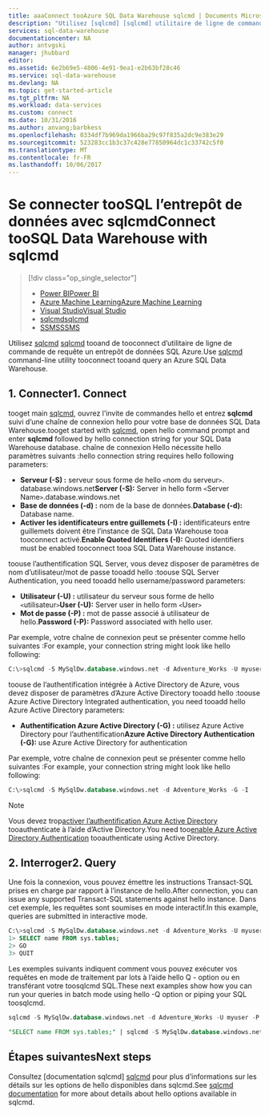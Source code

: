 ```yaml
---
title: aaaConnect tooAzure SQL Data Warehouse sqlcmd | Documents Microsoft
description: "Utilisez [sqlcmd] [sqlcmd] utilitaire de ligne de commande tooconnect tooand requête un entrepôt de données SQL Azure."
services: sql-data-warehouse
documentationcenter: NA
author: antvgski
manager: jhubbard
editor: 
ms.assetid: 6e2b69e5-4806-4e91-9ea1-e2b63bf28c46
ms.service: sql-data-warehouse
ms.devlang: NA
ms.topic: get-started-article
ms.tgt_pltfrm: NA
ms.workload: data-services
ms.custom: connect
ms.date: 10/31/2016
ms.author: anvang;barbkess
ms.openlocfilehash: 0334df7b969da1966ba29c97f835a2dc9e383e29
ms.sourcegitcommit: 523283cc1b3c37c428e77850964dc1c33742c5f0
ms.translationtype: MT
ms.contentlocale: fr-FR
ms.lasthandoff: 10/06/2017
---
```

# <a name="connect-toosql-data-warehouse-with-sqlcmd"></a><span data-ttu-id="95428-103">Se connecter tooSQL l’entrepôt de données avec sqlcmd</span><span class="sxs-lookup"><span data-stu-id="95428-103">Connect tooSQL Data Warehouse with sqlcmd</span></span>
> [!div class="op_single_selector"]
> * [<span data-ttu-id="95428-104">Power BI</span><span class="sxs-lookup"><span data-stu-id="95428-104">Power BI</span></span>](sql-data-warehouse-get-started-visualize-with-power-bi.md)
> * [<span data-ttu-id="95428-105">Azure Machine Learning</span><span class="sxs-lookup"><span data-stu-id="95428-105">Azure Machine Learning</span></span>](sql-data-warehouse-get-started-analyze-with-azure-machine-learning.md)
> * [<span data-ttu-id="95428-106">Visual Studio</span><span class="sxs-lookup"><span data-stu-id="95428-106">Visual Studio</span></span>](sql-data-warehouse-query-visual-studio.md)
> * [<span data-ttu-id="95428-107">sqlcmd</span><span class="sxs-lookup"><span data-stu-id="95428-107">sqlcmd</span></span>](sql-data-warehouse-get-started-connect-sqlcmd.md) 
> * [<span data-ttu-id="95428-108">SSMS</span><span class="sxs-lookup"><span data-stu-id="95428-108">SSMS</span></span>](sql-data-warehouse-query-ssms.md)
> 
> 

<span data-ttu-id="95428-109">Utilisez [sqlcmd] [ sqlcmd] tooand de tooconnect d’utilitaire de ligne de commande de requête un entrepôt de données SQL Azure.</span><span class="sxs-lookup"><span data-stu-id="95428-109">Use [sqlcmd][sqlcmd] command-line utility tooconnect tooand query an Azure SQL Data Warehouse.</span></span>  

## <a name="1-connect"></a><span data-ttu-id="95428-110">1. Connecter</span><span class="sxs-lookup"><span data-stu-id="95428-110">1. Connect</span></span>
<span data-ttu-id="95428-111">tooget main [sqlcmd][sqlcmd], ouvrez l’invite de commandes hello et entrez **sqlcmd** suivi d’une chaîne de connexion hello pour votre base de données SQL Data Warehouse.</span><span class="sxs-lookup"><span data-stu-id="95428-111">tooget started with [sqlcmd][sqlcmd], open hello command prompt and enter **sqlcmd** followed by hello connection string for your SQL Data Warehouse database.</span></span> <span data-ttu-id="95428-112">chaîne de connexion Hello nécessite hello paramètres suivants :</span><span class="sxs-lookup"><span data-stu-id="95428-112">hello connection string requires hello following parameters:</span></span>

* <span data-ttu-id="95428-113">**Serveur (-S) :** serveur sous forme de hello `<`nom du serveur`>`. database.windows.net</span><span class="sxs-lookup"><span data-stu-id="95428-113">**Server (-S):** Server in hello form `<`Server Name`>`.database.windows.net</span></span>
* <span data-ttu-id="95428-114">**Base de données (-d) :** nom de la base de données.</span><span class="sxs-lookup"><span data-stu-id="95428-114">**Database (-d):** Database name.</span></span>
* <span data-ttu-id="95428-115">**Activer les identificateurs entre guillemets (-I) :** identificateurs entre guillemets doivent être l’instance de SQL Data Warehouse tooa tooconnect activé.</span><span class="sxs-lookup"><span data-stu-id="95428-115">**Enable Quoted Identifiers (-I):** Quoted identifiers must be enabled tooconnect tooa SQL Data Warehouse instance.</span></span>

<span data-ttu-id="95428-116">toouse l’authentification SQL Server, vous devez disposer de paramètres de nom d’utilisateur/mot de passe tooadd hello :</span><span class="sxs-lookup"><span data-stu-id="95428-116">toouse SQL Server Authentication, you need tooadd hello username/password parameters:</span></span>

* <span data-ttu-id="95428-117">**Utilisateur (-U) :** utilisateur du serveur sous forme de hello `<`utilisateur`>`</span><span class="sxs-lookup"><span data-stu-id="95428-117">**User (-U):** Server user in hello form `<`User`>`</span></span>
* <span data-ttu-id="95428-118">**Mot de passe (-P) :** mot de passe associé à utilisateur de hello.</span><span class="sxs-lookup"><span data-stu-id="95428-118">**Password (-P):** Password associated with hello user.</span></span>

<span data-ttu-id="95428-119">Par exemple, votre chaîne de connexion peut se présenter comme hello suivantes :</span><span class="sxs-lookup"><span data-stu-id="95428-119">For example, your connection string might look like hello following:</span></span>

```sql
C:\>sqlcmd -S MySqlDw.database.windows.net -d Adventure_Works -U myuser -P myP@ssword -I
```

<span data-ttu-id="95428-120">toouse de l’authentification intégrée à Active Directory de Azure, vous devez disposer de paramètres d’Azure Active Directory tooadd hello :</span><span class="sxs-lookup"><span data-stu-id="95428-120">toouse Azure Active Directory Integrated authentication, you need tooadd hello Azure Active Directory parameters:</span></span>

* <span data-ttu-id="95428-121">**Authentification Azure Active Directory (-G) :** utilisez Azure Active Directory pour l’authentification</span><span class="sxs-lookup"><span data-stu-id="95428-121">**Azure Active Directory Authentication (-G):** use Azure Active Directory for authentication</span></span>

<span data-ttu-id="95428-122">Par exemple, votre chaîne de connexion peut se présenter comme hello suivantes :</span><span class="sxs-lookup"><span data-stu-id="95428-122">For example, your connection string might look like hello following:</span></span>

```sql
C:\>sqlcmd -S MySqlDw.database.windows.net -d Adventure_Works -G -I
```

> [!NOTE]
> <span data-ttu-id="95428-123">Vous devez trop[activer l’authentification Azure Active Directory](sql-data-warehouse-authentication.md) tooauthenticate à l’aide d’Active Directory.</span><span class="sxs-lookup"><span data-stu-id="95428-123">You need too[enable Azure Active Directory Authentication](sql-data-warehouse-authentication.md) tooauthenticate using Active Directory.</span></span>
> 
> 

## <a name="2-query"></a><span data-ttu-id="95428-124">2. Interroger</span><span class="sxs-lookup"><span data-stu-id="95428-124">2. Query</span></span>
<span data-ttu-id="95428-125">Une fois la connexion, vous pouvez émettre les instructions Transact-SQL prises en charge par rapport à l’instance de hello.</span><span class="sxs-lookup"><span data-stu-id="95428-125">After connection, you can issue any supported Transact-SQL statements against hello instance.</span></span>  <span data-ttu-id="95428-126">Dans cet exemple, les requêtes sont soumises en mode interactif.</span><span class="sxs-lookup"><span data-stu-id="95428-126">In this example, queries are submitted in interactive mode.</span></span>

```sql
C:\>sqlcmd -S MySqlDw.database.windows.net -d Adventure_Works -U myuser -P myP@ssword -I
1> SELECT name FROM sys.tables;
2> GO
3> QUIT
```

<span data-ttu-id="95428-127">Les exemples suivants indiquent comment vous pouvez exécuter vos requêtes en mode de traitement par lots à l’aide hello Q - option ou en transférant votre toosqlcmd SQL.</span><span class="sxs-lookup"><span data-stu-id="95428-127">These next examples show how you can run your queries in batch mode using hello -Q option or piping your SQL toosqlcmd.</span></span>

```sql
sqlcmd -S MySqlDw.database.windows.net -d Adventure_Works -U myuser -P myP@ssword -I -Q "SELECT name FROM sys.tables;"
```

```sql
"SELECT name FROM sys.tables;" | sqlcmd -S MySqlDw.database.windows.net -d Adventure_Works -U myuser -P myP@ssword -I > .\tables.out
```

## <a name="next-steps"></a><span data-ttu-id="95428-128">Étapes suivantes</span><span class="sxs-lookup"><span data-stu-id="95428-128">Next steps</span></span>
<span data-ttu-id="95428-129">Consultez [documentation sqlcmd] [ sqlcmd] pour plus d’informations sur les détails sur les options de hello disponibles dans sqlcmd.</span><span class="sxs-lookup"><span data-stu-id="95428-129">See [sqlcmd documentation][sqlcmd] for more about details about hello options available in sqlcmd.</span></span>

<!--Image references-->

<!--Article references-->

<!--MSDN references--> 
[sqlcmd]: https://msdn.microsoft.com/library/ms162773.aspx
[Azure portal]: https://portal.azure.com

<!--Other Web references-->
